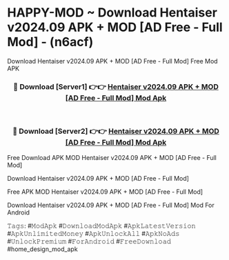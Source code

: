 # HAPPY-MOD ~ Download Hentaiser v2024.09 APK + MOD [AD Free - Full Mod] - (n6acf)
Download Hentaiser v2024.09 APK + MOD [AD Free - Full Mod] Free Mod APK

<div align="center">
<h3>🔴 Download [Server1] 👉👉 <a href="https://apk-comot.site?title=Hentaiser_v2024.09_APK_+_MOD_[AD_Free_-_Full_Mod]">Hentaiser v2024.09 APK + MOD [AD Free - Full Mod] Mod Apk</a></h3><br>

<h3>🔴 Download [Server2] 👉👉 <a href="https://apk-comot.site?title=Hentaiser_v2024.09_APK_+_MOD_[AD_Free_-_Full_Mod]">Hentaiser v2024.09 APK + MOD [AD Free - Full Mod] Mod Apk</a></h3>
</div>


Free Download APK MOD Hentaiser v2024.09 APK + MOD [AD Free - Full Mod]

Download Hentaiser v2024.09 APK + MOD [AD Free - Full Mod] 

Free APK MOD Hentaiser v2024.09 APK + MOD [AD Free - Full Mod] 

Download Hentaiser v2024.09 APK + MOD [AD Free - Full Mod] Mod For Android

𝚃𝚊𝚐𝚜: #𝙼𝚘𝚍𝙰𝚙𝚔 #𝙳𝚘𝚠𝚗𝚕𝚘𝚊𝚍𝙼𝚘𝚍𝙰𝚙𝚔 #𝙰𝚙𝚔𝙻𝚊𝚝𝚎𝚜𝚝𝚅𝚎𝚛𝚜𝚒𝚘𝚗 #𝙰𝚙𝚔𝚄𝚗𝚕𝚒𝚖𝚒𝚝𝚎𝚍𝙼𝚘𝚗𝚎𝚢 #𝙰𝚙𝚔𝚄𝚗𝚕𝚘𝚌𝚔𝙰𝚕𝚕 #𝙰𝚙𝚔𝙽𝚘𝙰𝚍𝚜 #𝚄𝚗𝚕𝚘𝚌𝚔𝙿𝚛𝚎𝚖𝚒𝚞𝚖 #𝙵𝚘𝚛𝙰𝚗𝚍𝚛𝚘𝚒𝚍 #𝙵𝚛𝚎𝚎𝙳𝚘𝚠𝚗𝚕𝚘𝚊𝚍 #home_design_mod_apk